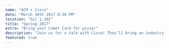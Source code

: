 ```yaml
---
name: "ACM + Cisco"
date: "March 30th 2017 8:30 PM"
location: "SLC 1.102"
title: "Spring 2017"
extra: "Bring your Comet Card for pizza!"
description: "Join us for a talk with Cisco! They’ll bring an industry speaker who will talk about the important topics of Security, Software, and Collaboration. See you there!"
featured: true
---
```


